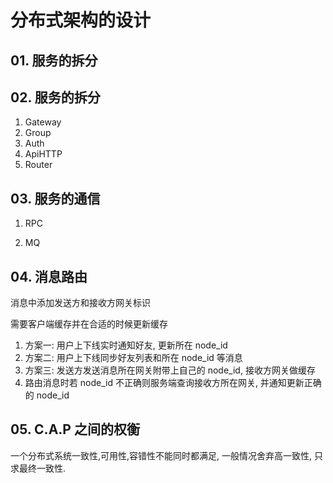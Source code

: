# 分布式架构的设计

## 01. 服务的拆分

## 02. 服务的拆分

1. Gateway
2. Group
3. Auth
4. ApiHTTP
5. Router

## 03. 服务的通信

1. RPC

2. MQ

## 04. 消息路由

消息中添加发送方和接收方网关标识 

需要客户端缓存并在合适的时候更新缓存

1. 方案一: 用户上下线实时通知好友, 更新所在 node_id
2. 方案二: 用户上下线同步好友列表和所在 node_id 等消息
3. 方案三: 发送方发送消息所在网关附带上自己的 node_id, 接收方网关做缓存
4. 路由消息时若 node_id 不正确则服务端查询接收方所在网关, 并通知更新正确的 node_id

## 05. C.A.P 之间的权衡

一个分布式系统一致性,可用性,容错性不能同时都满足, 一般情况舍弃高一致性, 只求最终一致性.